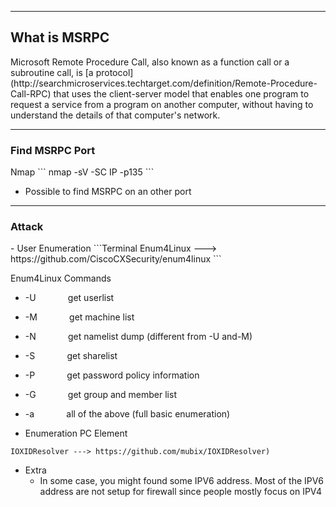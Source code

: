 --- ---
<h2>What is MSRPC</h2>
Microsoft Remote Procedure Call, also known as a function call or a subroutine call, is [a protocol](http://searchmicroservices.techtarget.com/definition/Remote-Procedure-Call-RPC) that uses the client-server model that enables one program to request a service from a program on another computer, without having to understand the details of that computer's network.

---
<h3>Find MSRPC Port</h3>
Nmap
```
nmap -sV -SC IP -p135
```

- Possible to find MSRPC on an other port

---
<h3>Attack</h3>
- User Enumeration
```Terminal
Enum4Linux          ---> https://github.com/CiscoCXSecurity/enum4linux
```

Enum4Linux Commands

- -U             get userlist  
- -M             get machine list  
- -N             get namelist dump (different from -U and-M)  
- -S             get sharelist  
- -P             get password policy information  
- -G             get group and member list

- -a             all of the above (full basic enumeration)  


- Enumeration PC Element
```Terminal
IOXIDResolver ---> https://github.com/mubix/IOXIDResolver) 
```

- Extra 
	- In some case, you might found some IPV6 address. Most of the IPV6 address are not setup for firewall since people mostly focus on IPV4